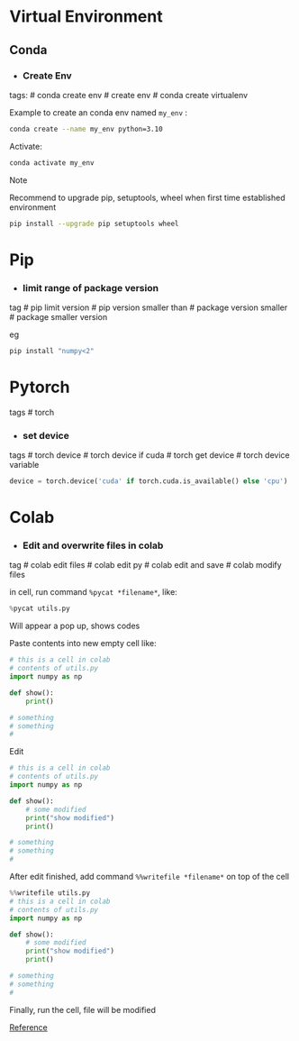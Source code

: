 # Virtual Environment

## Conda


* ### Create Env
tags: \# conda create env \# create env \# conda create virtualenv

Example to create an conda env named `my_env` :
```bash
conda create --name my_env python=3.10
```

Activate: 

```bash
conda activate my_env
```

> [!NOTE]
> Recommend to upgrade pip, setuptools, wheel when first time established environment

```bash
pip install --upgrade pip setuptools wheel
```

# Pip

* ### limit range of package version

tag # pip limit version # pip version smaller than # package version smaller # package smaller version

eg
```bash
pip install "numpy<2"
```


# Pytorch

tags # torch


* ### set device
tags # torch device # torch device if cuda # torch get device # torch device variable

```python
device = torch.device('cuda' if torch.cuda.is_available() else 'cpu')
```


# Colab

* ### Edit and overwrite files in colab

tag # colab edit files # colab edit py # colab edit and save # colab modify files

in cell, run command `%pycat *filename*`, like:
```python
%pycat utils.py
```

Will appear a pop up, shows codes

Paste contents into new empty cell like:

```python
# this is a cell in colab
# contents of utils.py
import numpy as np

def show():
    print()

# something
# something
#
```

Edit

```python
# this is a cell in colab
# contents of utils.py
import numpy as np

def show():
    # some modified
    print("show modified")
    print()

# something
# something
#
```

After edit finished, add command `%%writefile *filename*` on top of the cell

```python
%%writefile utils.py
# this is a cell in colab
# contents of utils.py
import numpy as np

def show():
    # some modified
    print("show modified")
    print()

# something
# something
#
```
Finally, run the cell, file will be modified

[Reference](https://stackoverflow.com/a/53296722)